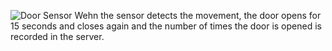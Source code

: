 ![Door Sensor](https://user-images.githubusercontent.com/61252354/96525747-73a35880-1284-11eb-90a5-ce0e9c92e977.PNG)
Wehn the sensor detects the movement, the door opens for 15 seconds and closes again and the number of times the door is opened is recorded in the server.
